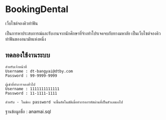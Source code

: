 # BookingDental
เว็บไซต์จองคิวทำฟัน

เป็นการหาประสบการณ์และรับงานจากนักศึกษาที่จ้างทำโปรเจคจบกับทางมหาลัย 
เป็นเว็บไซต์จองคิวทำฟันของอนามัยแห่งหนึ่ง

## ทดลองใช้งานระบบ

    สำหรับเจ้าหน้าที่ 
    Username : dt-bangyai@dtby.com
    Password : 99-9999-9999
  
    ผู้เช่าที่ทำการจองทั่วไป 
    Username : 1111111111111
    Password : 11-1111-1111
    
    สำหรับ - ในช่อง password จะขึ้นอัตโนมัติเมื่อทำกรอกรหัสผ่านที่เป็นตัวเลขลงไป
    
ฐานข้อมูลชื่อ : anamai.sql
